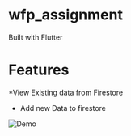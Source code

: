 # wfp_assignment

Built with Flutter

# Features
*View Existing data from Firestore
* Add new Data to firestore

![Demo](https://user-images.githubusercontent.com/1956712/45661298-8f682d80-bb05-11e8-9b69-ece8c19fbf5f.gif)

